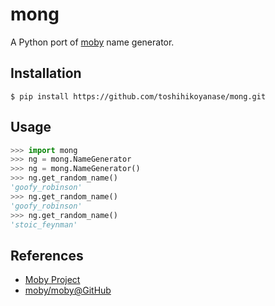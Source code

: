 # mong

A Python port of [moby](https://github.com/moby/moby) name generator.

## Installation

```
$ pip install https://github.com/toshihikoyanase/mong.git
```

## Usage

```python
>>> import mong
>>> ng = mong.NameGenerator
>>> ng = mong.NameGenerator()
>>> ng.get_random_name()
'goofy_robinson'
>>> ng.get_random_name()
'goofy_robinson'
>>> ng.get_random_name()
'stoic_feynman'
```

## References

- [Moby Project](https://mobyproject.org/)
- [moby/moby@GitHub](https://github.com/moby/moby)
